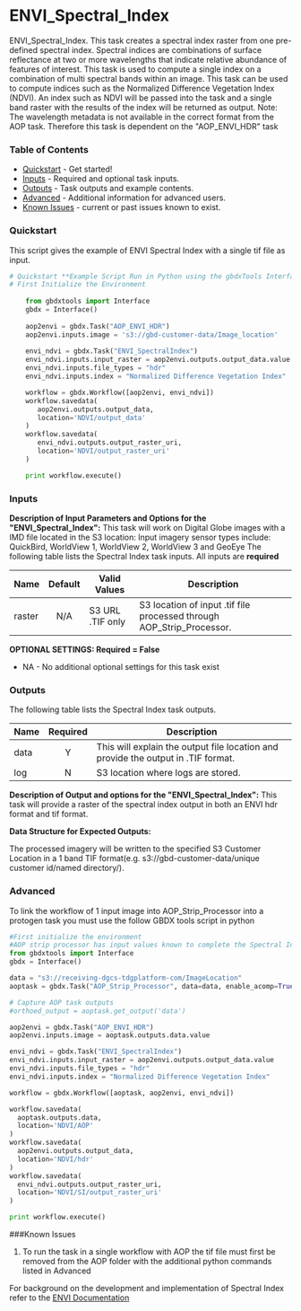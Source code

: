 # ENVI_Spectral_Index

ENVI_Spectral_Index. This task creates a spectral index raster from one pre-defined spectral index. Spectral indices are combinations of surface reflectance at two or more wavelengths that indicate relative abundance of features of interest. This task is used to compute a single index on a combination of multi spectral bands within an image. This task can be used to compute indices such as the Normalized Difference Vegetation Index (NDVI). An index such as NDVI will be passed into the task and a single band raster with the results of the index will be returned as output.
Note:  The wavelength metadata is not available in the correct format from the AOP task. Therefore this task is dependent on the "AOP_ENVI_HDR" task  

### Table of Contents
 * [Quickstart](#quickstart) - Get started!
 * [Inputs](#inputs) - Required and optional task inputs.
 * [Outputs](#outputs) - Task outputs and example contents.
 * [Advanced](#advanced) - Additional information for advanced users.
 * [Known Issues](#known-issues) - current or past issues known to exist.

### Quickstart

This script gives the example of ENVI Spectral Index with a single tif file as input. 

```python
# Quickstart **Example Script Run in Python using the gbdxTools InterfaceExample producing a single band vegetation mask from a tif file.
# First Initialize the Environment
	
    from gbdxtools import Interface
    gbdx = Interface()
    
    aop2envi = gbdx.Task("AOP_ENVI_HDR")
    aop2envi.inputs.image = 's3://gbd-customer-data/Image_location'
    
	envi_ndvi = gbdx.Task("ENVI_SpectralIndex")
    envi_ndvi.inputs.input_raster = aop2envi.outputs.output_data.value
    envi_ndvi.inputs.file_types = "hdr"
    envi_ndvi.inputs.index = "Normalized Difference Vegetation Index"

    workflow = gbdx.Workflow([aop2envi, envi_ndvi])
    workflow.savedata(
       aop2envi.outputs.output_data,
       location='NDVI/output_data'
    )
    workflow.savedata(
       envi_ndvi.outputs.output_raster_uri,
       location='NDVI/output_raster_uri'
    )

    print workflow.execute()
```
	
### Inputs	
**Description of Input Parameters and Options for the "ENVI_Spectral_Index":**
This task will work on Digital Globe images with a IMD file located in the S3 location: 
Input imagery sensor types include: QuickBird, WorldView 1, WorldView 2, WorldView 3 and GeoEye
The following table lists the Spectral Index task inputs.
All inputs are **required**

Name                     |       Default         |        Valid Values             |   Description
-------------------------|:---------------------:|---------------------------------|-----------------
raster                   |          N/A          | S3 URL   .TIF only              | S3 location of input .tif file processed through AOP_Strip_Processor.

**OPTIONAL SETTINGS: Required = False**

* NA - No additional optional settings for this task exist


### Outputs

The following table lists the Spectral Index task outputs.

Name | Required |   Description
-----|:--------:|-----------------
data |     Y    | This will explain the output file location and provide the output in .TIF format.
log  |     N    | S3 location where logs are stored.


**Description of Output and options for the "ENVI_Spectral_Index":**
This task will provide a raster of the spectral index output in both an ENVI hdr format and tif format. 

**Data Structure for Expected Outputs:**

The processed imagery will be written to the specified S3 Customer Location in a 1 band TIF format(e.g.  s3://gbd-customer-data/unique customer id/named directory/). 

### Advanced
To link the workflow of 1 input image into AOP_Strip_Processor into a protogen task you must use the follow GBDX tools script in python

```python
#First initialize the environment 
#AOP strip processor has input values known to complete the Spectral Index task
from gbdxtools import Interface
gbdx = Interface()

data = "s3://receiving-dgcs-tdgplatform-com/ImageLocation"
aoptask = gbdx.Task("AOP_Strip_Processor", data=data, enable_acomp=True, enable_pansharpen=False, enable_dra=False, bands='MS')

# Capture AOP task outputs 
#orthoed_output = aoptask.get_output('data')

aop2envi = gbdx.Task("AOP_ENVI_HDR")
aop2envi.inputs.image = aoptask.outputs.data.value

envi_ndvi = gbdx.Task("ENVI_SpectralIndex")
envi_ndvi.inputs.input_raster = aop2envi.outputs.output_data.value
envi_ndvi.inputs.file_types = "hdr"
envi_ndvi.inputs.index = "Normalized Difference Vegetation Index"

workflow = gbdx.Workflow([aoptask, aop2envi, envi_ndvi])

workflow.savedata(
  aoptask.outputs.data,
  location='NDVI/AOP'
)
workflow.savedata(
  aop2envi.outputs.output_data,
  location='NDVI/hdr'
)
workflow.savedata(
  envi_ndvi.outputs.output_raster_uri,
  location='NDVI/SI/output_raster_uri'
)

print workflow.execute()

```

 

###Known Issues
1) To run the task in a single workflow with AOP the tif file must first be removed from the AOP folder with the additional python commands listed in Advanced


For background on the development and implementation of Spectral Index refer to the [ENVI Documentation](https://www.harrisgeospatial.com/docs/spectralindices.html)

